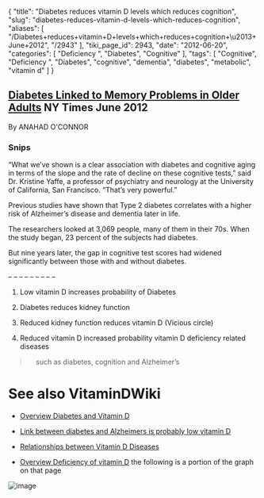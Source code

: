 {
    "title": "Diabetes reduces vitamin D levels which reduces cognition",
    "slug": "diabetes-reduces-vitamin-d-levels-which-reduces-cognition",
    "aliases": [
        "/Diabetes+reduces+vitamin+D+levels+which+reduces+cognition+\u2013+June+2012",
        "/2943"
    ],
    "tiki_page_id": 2943,
    "date": "2012-06-20",
    "categories": [
        "Deficiency ",
        "Diabetes",
        "Cognitive"
    ],
    "tags": [
        "Cognitive",
        "Deficiency ",
        "Diabetes",
        "cognitive",
        "dementia",
        "diabetes",
        "metabolic",
        "vitamin d"
    ]
}


## [Diabetes Linked to Memory Problems in Older Adults](http://well.blogs.nytimes.com/2012/06/19/diabetes-linked-to-memory-problems-in-older-adults/%20) NY Times June 2012

By ANAHAD O'CONNOR

### Snips

“What we’ve shown is a clear association with diabetes and cognitive aging in terms of the slope and the rate of decline on these cognitive tests,” said Dr. Kristine Yaffe, a professor of psychiatry and neurology at the University of California, San Francisco. “That’s very powerful.”

Previous studies have shown that Type 2 diabetes correlates with a higher risk of Alzheimer’s disease and dementia later in life.

The researchers looked at 3,069 people, many of them in their 70s. When the study began, 23 percent of the subjects had diabetes.

But nine years later, the gap in cognitive test scores had widened significantly between those with and without diabetes.

– – – – – – – – – 

1. Low vitamin D increases probability of Diabetes

1. Diabetes reduces kidney function 

1. Reduced kidney function reduces vitamin D  (Vicious circle)

1. Reduced vitamin D increased probability  vitamin D deficiency related diseases

> &nbsp; &nbsp; such as diabetes, cognition and Alzheimer’s

# See also VitaminDWiki

* [Overview Diabetes and Vitamin D](/posts/overview-diabetes-and-vitamin-d)

* [Link between diabetes and Alzheimers is probably low vitamin D](/posts/link-between-diabetes-and-alzheimers-is-probably-low-vitamin-d)

* [Relationships between Vitamin D Diseases](/tags/relationships-between-vitamin-d-diseases.html)

* [Overview Deficiency of vitamin D](/posts/overview-deficiency-of-vitamin-d) the following is a portion of the graph on that page

<img src="https://d378j1rmrlek7x.cloudfront.net/attachments/jpeg/diabetes-vicious-circle.jpg" alt="image">
